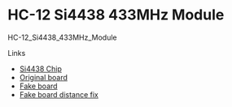 # HC-12 Si4438 433MHz Module

HC-12_Si4438_433MHz_Module

Links
- [Si4438 Chip](https://www.silabs.com/wireless/proprietary/ezradiopro-sub-ghz-ics/device.si4438)
- [Original board](https://make.net.za/product/hc12-si4438-433mhz-module/)
- [Fake board](https://botshop.co.za/products/hc-12-si4463-wireless-serial-module-433-mhz-1000m)
- [Fake board distance fix](https://www.instructables.com/HC-12-Distance-Problems/)
